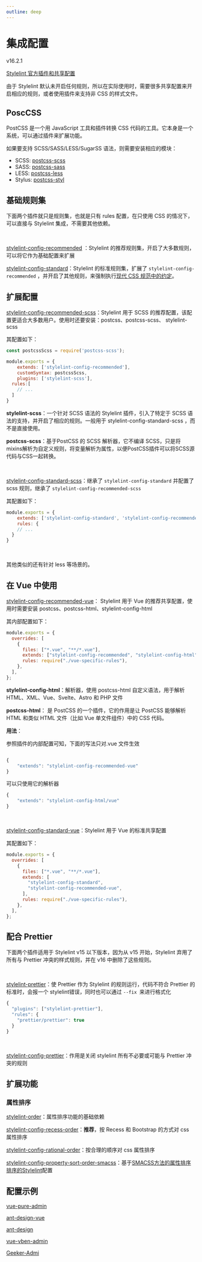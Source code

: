 ```yaml
---
outline: deep
---
```


<h1>集成配置</h1><p>v16.2.1</p>

[Stylelint 官方插件和共享配置](https://github.com/stylelint/awesome-stylelint)

由于 Stylelint 默认未开启任何规则，所以在实际使用时，需要很多共享配置来开启相应的规则，或者使用插件来支持非 CSS 的样式文件。



## PoscCSS

PostCSS 是一个用 JavaScript 工具和插件转换 CSS 代码的工具。它本身是一个系统，可以通过插件来扩展功能。 

如果要支持 SCSS/SASS/LESS/SugarSS 语法，则需要安装相应的模块：

- SCSS: [postcss-scss](https://github.com/postcss/postcss-scss)
- SASS: [postcss-sass](https://github.com/aleshaoleg/postcss-sass)
- LESS: [postcss-less](https://github.com/shellscape/postcss-less)
- Stylus: [postcss-styl](https://github.com/ota-meshi/postcss-styl)



## 基础规则集

下面两个插件就只是规则集，也就是只有 rules 配置，在只使用 CSS 的情况下，可以直接与 Stylelint 集成，不需要其他依赖。

<br/>

[stylelint-config-recommended](https://github.com/stylelint/stylelint-config-recommended) ：Stylelint 的推荐规则集，开启了大多数规则，可以将它作为基础配置来扩展

[stylelint-config-standard](https://github.com/stylelint/stylelint-config-standard)：Stylelint 的标准规则集，扩展了 `stylelint-config-recommended` ，并开启了其他规则，来强制执行[现代 CSS 规范中的约定](https://www.w3.org/Style/CSS/current-work)。



## 扩展配置

[stylelint-config-recommended-scss](https://github.com/stylelint-scss/stylelint-config-recommended-scss)：Stylelint 用于 SCSS 的推荐配置，该配置更适合大多数用户。使用时还要安装：postcss、postcss-scss、 stylelint-scss

其配置如下：

```js
const postcssScss = require('postcss-scss');

module.exports = {
	extends: ['stylelint-config-recommended'],
	customSyntax: postcssScss,
	plugins: ['stylelint-scss'],
  rules:[
    // ...
  ]
}
```

**stylelint-scss**：一个针对 SCSS 语法的 Stylelint 插件，引入了特定于 SCSS 语法的支持，并开启了相应的规则。一般用于 stylelint-config-standard-scss ，而不是直接使用。

**postcss-scss**：基于PostCSS 的 SCSS 解析器，它不编译 SCSS，只是将mixins解析为自定义规则，将变量解析为属性，以便PostCSS插件可以将SCSS源代码与CSS一起转换。

<br/>

[stylelint-config-standard-scss](https://github.com/stylelint-scss/stylelint-config-standard-scss)：继承了 `stylelint-config-standard` 并配置了 scss 规则，继承了 `stylelint-config-recommended-scss` 

其配置如下：

```js
module.exports = {
	extends: ['stylelint-config-standard', 'stylelint-config-recommended-scss'],
	rules: {
    // ...
  }
}
```

<br/>

其他类似的还有针对 less 等场景的。



## 在 Vue 中使用

[stylelint-config-recommended-vue](https://github.com/ota-meshi/stylelint-config-recommended-vue)： Stylelint 用于 Vue 的推荐共享配置，使用时需要安装 postcss、postcss-html、stylelint-config-html

其内部配置如下：

```js
module.exports = {
  overrides: [
    {
      files: ["*.vue", "**/*.vue"],
      extends: ["stylelint-config-recommended", "stylelint-config-html"],
      rules: require("./vue-specific-rules"),
    },
  ],
};
```

**stylelint-config-html**：解析器，使用 postcss-html 自定义语法，用于解析 HTML、XML、Vue、Svelte、Astro 和 PHP 文件

**postcss-html**： 是 PostCSS 的一个插件，它的作用是让 PostCSS 能够解析 HTML 和类似 HTML 文件（比如 Vue 单文件组件）中的 CSS 代码。

**用法**：

参照插件的内部配置可知，下面的写法只对.vue 文件生效

```js

{
    "extends": "stylelint-config-recommended-vue"
}
```

可以只使用它的解析器

```js
{
    "extends": "stylelint-config-html/vue"
}
```

<br/>

[stylelint-config-standard-vue](https://github.com/ota-meshi/stylelint-config-standard-vue)：Stylelint 用于 Vue 的标准共享配置

其配置如下：

```js
module.exports = {
  overrides: [
    {
      files: ["*.vue", "**/*.vue"],
      extends: [
        "stylelint-config-standard",
        "stylelint-config-recommended-vue",
      ],
      rules: require("./vue-specific-rules"),
    },
  ],
};
```



## 配合 Prettier

下面两个插件适用于 Stylelint v15 以下版本，因为从 v15 开始，Stylelint 弃用了所有与 Prettier 冲突的样式规则，并在 v16 中删除了这些规则。

<br/>

[stylelint-prettier](https://github.com/prettier/stylelint-prettier)：使 Prettier 作为 Stylelint 的规则运行，代码不符合 Prettier 的标准时，会报一个 stylelint错误，同时也可以通过 `--fix `来进行格式化

```js
{
  "plugins": ["stylelint-prettier"],
  "rules": {
    "prettier/prettier": true
  }
}
```

<br/>

[stylelint-config-prettier](https://github.com/prettier/stylelint-config-prettier)：作用是关闭 stylelint 所有不必要或可能与 Prettier 冲突的规则



## 扩展功能

### 属性排序

[stylelint-order](https://github.com/hudochenkov/stylelint-order)：属性排序功能的基础依赖

[stylelint-config-recess-order](https://github.com/stormwarning/stylelint-config-recess-order)：**推荐**，按 Recess 和 Bootstrap 的方式对 css 属性排序

[stylelint-config-rational-order](https://github.com/constverum/stylelint-config-rational-order)：按合理的顺序对 css 属性排序

[stylelint-config-property-sort-order-smacss](https://github.com/cahamilton/stylelint-config-property-sort-order-smacss)：基于[SMACSS方法的属性排序排序的](http://smacss.com/)[Stylelint](https://github.com/stylelint/stylelint)配置



## 配置示例

[vue-pure-admin](https://github.com/pure-admin/vue-pure-admin/blob/cb0d757191780acdd127ef74bd3c737f137848de/stylelint.config.js)

[ant-design-vue](https://github.com/vueComponent/ant-design-vue/blob/main/.stylelintrc.json)

[ant-design](https://github.com/ant-design/ant-design/blob/master/.stylelintrc.js)

[vue-vben-admin](https://github.com/vbenjs/vue-vben-admin/blob/main/internal/stylelint-config/src/index.ts)

[Geeker-Admi](https://github.com/HalseySpicy/Geeker-Admin/blob/master/.stylelintrc.cjs)
